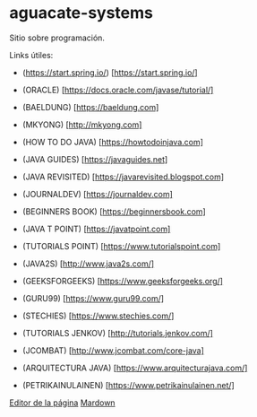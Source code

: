 # aguacate-systems
Sitio sobre programación.


Links útiles:

* (https://start.spring.io/) [https://start.spring.io/]

* (ORACLE) [https://docs.oracle.com/javase/tutorial/]

* (BAELDUNG) [https://baeldung.com]

* (MKYONG) [http://mkyong.com]

* (HOW TO DO JAVA) [https://howtodoinjava.com]

* (JAVA GUIDES) [https://javaguides.net]

* (JAVA REVISITED) [https://javarevisited.blogspot.com]

* (JOURNALDEV) [https://journaldev.com]

* (BEGINNERS BOOK) [https://beginnersbook.com]

* (JAVA T POINT) [https://javatpoint.com]

* (TUTORIALS POINT) [https://www.tutorialspoint.com]

* (JAVA2S) [http://www.java2s.com/]

* (GEEKSFORGEEKS) [https://www.geeksforgeeks.org/]

* (GURU99) [https://www.guru99.com/]

* (STECHIES) [https://www.stechies.com/]

* (TUTORIALS JENKOV) [http://tutorials.jenkov.com/]

* (JCOMBAT) [http://www.jcombat.com/core-java]

* (ARQUITECTURA JAVA) [https://www.arquitecturajava.com/]

* (PETRIKAINULAINEN) [https://www.petrikainulainen.net/]



[Editor de la página](https://github.com/HiroNakamura/aguacate-systems/edit/gh-pages/index.md)
[Mardown](https://github.com/adam-p/markdown-here/wiki/Markdown-Cheatsheet#headers)
